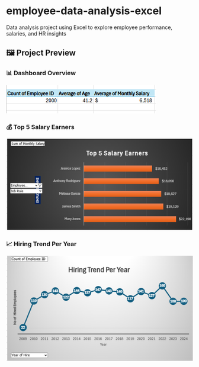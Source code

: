 # employee-data-analysis-excel
Data analysis project using Excel to explore employee performance, salaries, and HR insights
## 🖼️ Project Preview
### 📊 Dashboard Overview
![Dashboard Overview](kpis-overview.png)
### 💰 Top 5 Salary Earners
![Top Earners](top-earners.png)
### 📈 Hiring Trend Per Year
![Hiring Trend](hiring-trend.png)


